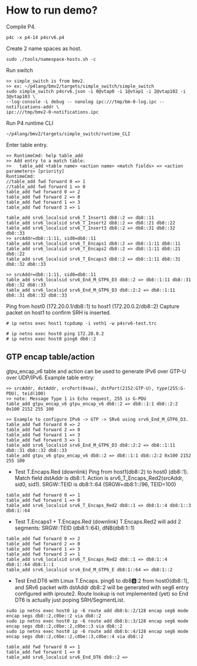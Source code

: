 # How to run demo?

Compile P4.
```
p4c -x p4-14 p4srv6.p4
```

Create 2 name spaces as host.
```
sudo ./tools/namespace-hosts.sh -c
```

Run switch
```
>> simple_switch is from bmv2.
>> ex: ~/p4lang/bmv2/targets/simple_switch/simple_switch
sudo simple_switch p4srv6.json -i 0@vtap0 -i 1@vtap1 -i 2@vtap102 -i 3@vtap103 \
--log-console -L debug -- nanolog ipc:///tmp/bm-0-log.ipc --notifications-addr \
ipc:///tmp/bmv2-0-notifications.ipc
```

Run P4 runtime CLI
```
~/p4lang/bmv2/targets/simple_switch/runtime_CLI
```

Enter table entry.
```
>> RuntimeCmd: help table_add
>> Add entry to a match table:
>>   table_add <table name> <action name> <match fields> => <action parameters> [priority]
RuntimeCmd:
//table_add fwd forward 0 => 1
//table_add fwd forward 1 => 0
table_add fwd forward 0 => 2
table_add fwd forward 2 => 0
table_add fwd forward 1 => 3
table_add fwd forward 3 => 1

table_add srv6_localsid srv6_T_Insert1 db8::2 => db8::11
table_add srv6_localsid srv6_T_Insert2 db8::2 => db8::21 db8::22
table_add srv6_localsid srv6_T_Insert3 db8::2 => db8::31 db8::32 db8::33
>> srcAddr=db8::1:11, sid0=db8::11
table_add srv6_localsid srv6_T_Encaps1 db8::2 => db8::1:11 db8::11
table_add srv6_localsid srv6_T_Encaps2 db8::2 => db8::1:11 db8::21 db8::22
table_add srv6_localsid srv6_T_Encaps3 db8::2 => db8::1:11 db8::31 db8::32 db8::33

>> srcAddr=db8::1:11, sid0=db8::11
table_add srv6_localsid srv6_End_M_GTP6_D3 db8::2 => db8::1:11 db8::31 db8::32 db8::33
table_add srv6_localsid srv6_End_M_GTP6_D3 db8::2:2 => db8::1:11 db8::31 db8::32 db8::33
```

Ping from host0 (172.20.0.1/db8::1) to host1 (172.20.0.2/db8::2)
Capture packet on host1 to confirm SRH is inserted.
```
# ip netns exec host1 tcpdump -i veth1 -w p4srv6-test.trc

# ip netns exec host0 ping 172.20.0.2
# ip netns exec host0 ping6 db8::2
```

## GTP encap table/action

gtpu_encap_v6 table and action can be used to generate IPv6 over GTP-U over UDP/IPv6.
Example table entry:
```
>> srcAddr, dstAddr, srcPort(0xaa), dstPort(2152:GTP-U), type(255:G-PDU), teid(100)
>> note: Message Type 1 is Echo request, 255 is G-PDU
table_add gtpu_encap_v6 gtpu_encap_v6 db8::2 => db8::1:1 db8::2:2 0x100 2152 255 100 

>> Example to configure IPv6 -> GTP -> SRv6 using srv6_End_M_GTP6_D3.
table_add fwd forward 0 => 2
table_add fwd forward 2 => 0
table_add fwd forward 1 => 3
table_add fwd forward 3 => 1
table_add srv6_localsid srv6_End_M_GTP6_D3 db8::2:2 => db8::1:11 db8::31 db8::32 db8::33
table_add gtpu_v6 gtpu_encap_v6 db8::2 => db8::1:1 db8::2:2 0x100 2152 255 100
```

* Test T.Encaps.Red (downlink)
Ping from host1(db8::2) to host0 (db8::1). Match field dstAddr is db8::1.
Action is srv6_T_Encaps_Red2(srcAddr, sid0, sid1).
SRGW::TEID is db8:1::64 (SRGW=db8:1::/96, TEID=100)
```
table_add fwd forward 0 => 1
table_add fwd forward 1 => 0
table_add srv6_localsid srv6_T_Encaps_Red2 db8::1 => db8:1::4 db8:1::3 db8:1::64
```

* Test T.Encaps1 + T.Encaps.Red (downlink)
T.Encaps.Red2 will add 2 segments: SRGW::TEID (db8:1::64), dNB(db8:1::1)

```
table_add fwd forward 0 => 2
table_add fwd forward 2 => 0
table_add fwd forward 1 => 3
table_add fwd forward 3 => 1
table_add srv6_localsid srv6_T_Encaps_Red2 db8::1 => db8:1::4 db8:1::64 db8:1::1
table_add srv6_localsid srv6_End_M_GTP6_E db8:1::64 => db8:1::2
```

* Test End.DT6 with Linux T.Encaps.
ping6 to db8:b::2 from host0(db8::1), and SRv6 packet with dstAddr db8::2 will be generated with seg6 entry configured with iproute2.
Route lookup is not implemented (yet) so End DT6 is actually just poping SRH/SegmentList.
```
sudo ip netns exec host0 ip -6 route add db8:b::2/128 encap seg6 mode encap segs db8::2,c0be::2 via db8::2
sudo ip netns exec host0 ip -6 route add db8:b::3/128 encap seg6 mode encap segs db8::2,c0be::2,c0be::3 via db8::2
sudo ip netns exec host0 ip -6 route add db8:b::4/128 encap seg6 mode encap segs db8::2,c0be::2,c0be::3,c0be::4 via db8::2

table_add fwd forward 0 => 1
table_add fwd forward 1 => 0
table_add srv6_localsid srv6_End_DT6 db8::2 => 
```









